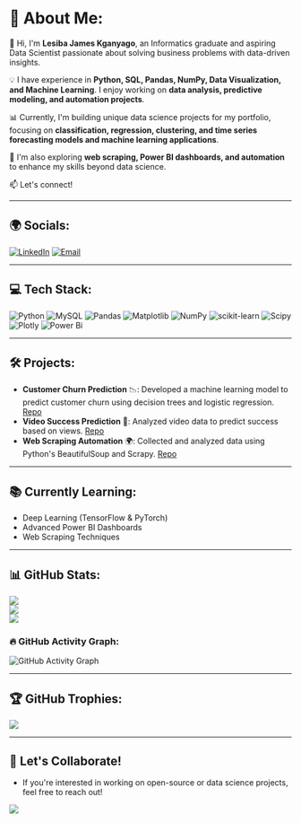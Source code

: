 # 💫 About Me:
👋 Hi, I'm **Lesiba James Kganyago**, an Informatics graduate and aspiring Data Scientist passionate about solving business problems with data-driven insights.  

💡 I have experience in **Python, SQL, Pandas, NumPy, Data Visualization, and Machine Learning**. I enjoy working on **data analysis, predictive modeling, and automation projects**.  

📊 Currently, I'm building unique data science projects for my portfolio, focusing on **classification, regression, clustering, and time series forecasting models and machine learning applications**.  

🚀 I'm also exploring **web scraping, Power BI dashboards, and automation** to enhance my skills beyond data science.  

📫 Let's connect!  

---

## 🌍 Socials:
[![LinkedIn](https://img.shields.io/badge/LinkedIn-%230077B5.svg?logo=linkedin&logoColor=white)](https://www.linkedin.com/in/j-mine-a39b302b0/) 
[![Email](https://img.shields.io/badge/Email-D14836?logo=gmail&logoColor=white)](mailto:lesibajmine@gmail.com)  

---

## 💻 Tech Stack:
![Python](https://img.shields.io/badge/python-3670A0?style=for-the-badge&logo=python&logoColor=ffdd54) 
![MySQL](https://img.shields.io/badge/mysql-4479A1.svg?style=for-the-badge&logo=mysql&logoColor=white) 
![Pandas](https://img.shields.io/badge/pandas-%23150458.svg?style=for-the-badge&logo=pandas&logoColor=white) 
![Matplotlib](https://img.shields.io/badge/Matplotlib-%23ffffff.svg?style=for-the-badge&logo=Matplotlib&logoColor=black) 
![NumPy](https://img.shields.io/badge/numpy-%23013243.svg?style=for-the-badge&logo=numpy&logoColor=white) 
![scikit-learn](https://img.shields.io/badge/scikit--learn-%23F7931E.svg?style=for-the-badge&logo=scikit-learn&logoColor=white) 
![Scipy](https://img.shields.io/badge/SciPy-%230C55A5.svg?style=for-the-badge&logo=scipy&logoColor=%white) 
![Plotly](https://img.shields.io/badge/Plotly-%233F4F75.svg?style=for-the-badge&logo=plotly&logoColor=white) 
![Power Bi](https://img.shields.io/badge/power_bi-F2C811?style=for-the-badge&logo=powerbi&logoColor=black)  

---

## 🛠 Projects:
- **Customer Churn Prediction** 📉: Developed a machine learning model to predict customer churn using decision trees and logistic regression. [Repo](#)
- **Video Success Prediction** 🎥: Analyzed video data to predict success based on views. [Repo](#)
- **Web Scraping Automation** 🌍: Collected and analyzed data using Python's BeautifulSoup and Scrapy. [Repo](#)  

---

## 📚 Currently Learning:
- Deep Learning (TensorFlow & PyTorch)
- Advanced Power BI Dashboards
- Web Scraping Techniques  

---

## 📊 GitHub Stats:
![](https://github-readme-stats.vercel.app/api?username=JmineSA&theme=tokyonight&hide_border=false&include_all_commits=true&count_private=true)  
![](https://nirzak-streak-stats.vercel.app/?user=JmineSA&theme=tokyonight&hide_border=false)  
![](https://github-readme-stats.vercel.app/api/top-langs/?username=JmineSA&theme=tokyonight&hide_border=false&include_all_commits=true&count_private=true&layout=compact)  

### 🔥 GitHub Activity Graph:
![GitHub Activity Graph](https://github-readme-activity-graph.vercel.app/graph?username=JmineSA&theme=react-dark)  

---

## 🏆 GitHub Trophies:
![](https://github-profile-trophy.vercel.app/?username=JmineSA&theme=radical&no-frame=false&no-bg=true&margin-w=4)  

---

## 🤝 Let's Collaborate!
- If you're interested in working on open-source or data science projects, feel free to reach out!  

[![](https://visitcount.itsvg.in/api?id=JmineSA&icon=0&color=0)](https://visitcount.itsvg.in)  

<!-- Proudly created with GPRM ( https://gprm.itsvg.in ) -->
